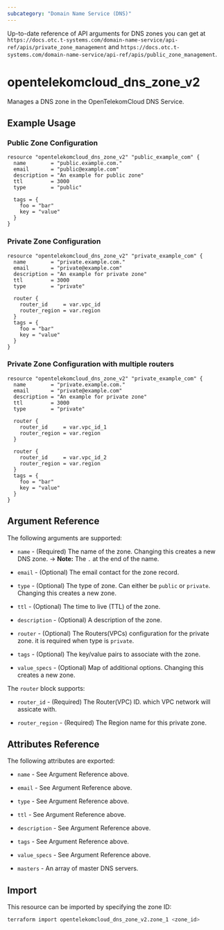 ```yaml
---
subcategory: "Domain Name Service (DNS)"
---
```


Up-to-date reference of API arguments for DNS zones you can get at
`https://docs.otc.t-systems.com/domain-name-service/api-ref/apis/private_zone_management` and
`https://docs.otc.t-systems.com/domain-name-service/api-ref/apis/public_zone_management`.

# opentelekomcloud_dns_zone_v2

Manages a DNS zone in the OpenTelekomCloud DNS Service.

## Example Usage

### Public Zone Configuration

```hcl
resource "opentelekomcloud_dns_zone_v2" "public_example_com" {
  name        = "public.example.com."
  email       = "public@example.com"
  description = "An example for public zone"
  ttl         = 3000
  type        = "public"

  tags = {
    foo = "bar"
    key = "value"
  }
}
```

### Private Zone Configuration

```hcl
resource "opentelekomcloud_dns_zone_v2" "private_example_com" {
  name        = "private.example.com."
  email       = "private@example.com"
  description = "An example for private zone"
  ttl         = 3000
  type        = "private"

  router {
    router_id     = var.vpc_id
    router_region = var.region
  }
  tags = {
    foo = "bar"
    key = "value"
  }
}
```

### Private Zone Configuration with multiple routers

```hcl
resource "opentelekomcloud_dns_zone_v2" "private_example_com" {
  name        = "private.example.com."
  email       = "private@example.com"
  description = "An example for private zone"
  ttl         = 3000
  type        = "private"

  router {
    router_id     = var.vpc_id_1
    router_region = var.region
  }

  router {
    router_id     = var.vpc_id_2
    router_region = var.region
  }
  tags = {
    foo = "bar"
    key = "value"
  }
}
```

## Argument Reference

The following arguments are supported:

* `name` - (Required) The name of the zone.   Changing this creates a new DNS zone.
-> **Note:** The `.` at the end of the name.

* `email` - (Optional) The email contact for the zone record.

* `type` - (Optional) The type of zone. Can either be `public` or `private`.
  Changing this creates a new zone.

* `ttl` - (Optional) The time to live (TTL) of the zone.

* `description` - (Optional) A description of the zone.

* `router` - (Optional) The Routers(VPCs) configuration for the private zone.
  it is required when type is `private`.

* `tags` - (Optional) The key/value pairs to associate with the zone.

* `value_specs` - (Optional) Map of additional options. Changing this creates a new zone.

The `router` block supports:

* `router_id` - (Required) The Router(VPC) ID. which VPC network will assicate with.

* `router_region` - (Required) The Region name for this private zone.

## Attributes Reference

The following attributes are exported:

* `name` - See Argument Reference above.

* `email` - See Argument Reference above.

* `type` - See Argument Reference above.

* `ttl` - See Argument Reference above.

* `description` - See Argument Reference above.

* `tags` - See Argument Reference above.

* `value_specs` - See Argument Reference above.

* `masters` - An array of master DNS servers.

## Import

This resource can be imported by specifying the zone ID:

```sh
terraform import opentelekomcloud_dns_zone_v2.zone_1 <zone_id>
```

